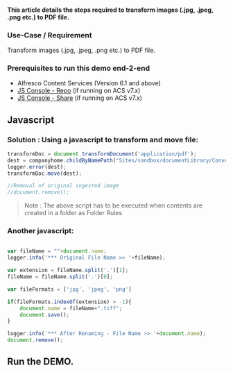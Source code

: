 #### This article details the steps required to transform images (.jpg, .jpeg, .png etc.) to PDF file.

### Use-Case / Requirement
Transform images (.jpg, .jpeg, .png etc.) to PDF file.

### Prerequisites to run this demo end-2-end

* Alfresco Content Services (Version 6.1 and above)
* [JS Console - Repo](../javascript-console-repo-0.7-SNAPSHOT.amp)  (if running on ACS v7.x)
* [JS Console - Share](../javascript-console-share-0.7-SNAPSHOT.amp)  (if running on ACS v7.x)

## Javascript 

### Solution : Using a javascript to transform and move file:

```javascript
transformDoc = document.transformDocument('application/pdf');
dest = companyhome.childByNamePath("Sites/sandbox/documentLibrary/Converted Documents");
logger.error(dest);
transformDoc.move(dest);

//Removal of original ingested image
//document.remove();
```
> Note : The above script has to be executed when contents are created in a folder as Folder Rules

### Another javascript:
```javascript

var fileName = ""+document.name;
logger.info('*** Original File Name >> '+fileName);

var extension = fileName.split('.')[1];
fileName = fileName.split('.')[0];

var fileFormats = ['jpg', 'jpeg', 'png']

if(fileFormats.indexOf(extension) > -1){
	document.name = fileName+".tiff";
	document.save();
}

logger.info('*** After Renaming - File Name >> '+document.name);
document.remove();
```


## Run the DEMO.
